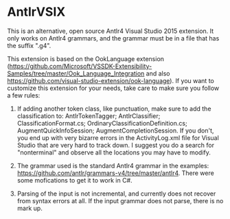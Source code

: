 # AntlrVSIX
This is an alternative, open source Antlr4 Visual Studio 2015 extension. It only works
on Antlr4 grammars, and the grammar must be in a file that has the suffix ".g4".

This extension is based on the OokLanguage extension (https://github.com/Microsoft/VSSDK-Extensibility-Samples/tree/master/Ook_Language_Integration and
also https://github.com/visual-studio-extension/ook-language).
If you want to customize this extension for your needs,
take care to make sure you follow a few rules:

1) If adding another token class, like punctuation, make sure to add the classification to:
AntlrTokenTagger; AntlrClassifier; ClassificationFormat.cs; OrdinaryClassificationDefinition.cs;
AugmentQuickInfoSession; AugmentCompletionSession. If you don't, you end up with very
bizarre errors in the ActivityLog.xml file for Visual Studio that are very hard to track down.
I suggest you do a search for "nonterminal" and observe all the locations you may have to
modify.

2) The grammar used is the standard Antlr4 grammar in the examples: 
https://github.com/antlr/grammars-v4/tree/master/antlr4. There were some mofications to get it
to work in C#.

3) Parsing of the input is not incremental, and currently does not recover from
syntax errors at all. If the input grammar does not parse, there is no mark up.